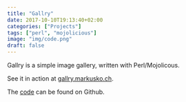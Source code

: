 ```yaml
---
title: "Gallry"
date: 2017-10-10T19:13:40+02:00
categories: ["Projects"]
tags: ["perl", "mojolicious"]
image: "img/code.png"
draft: false
---
```


Gallry is a simple image gallery, written with Perl/Mojolicous.

See it in action at [gallry.markusko.ch](https://gallry.markusko.ch).

The [code](https://github.com/jbob/gallry) can be found on Github.
